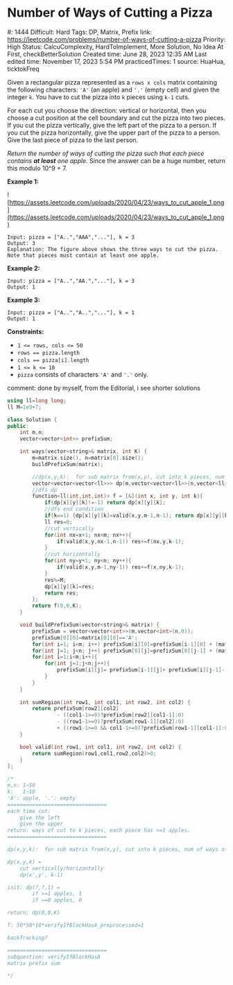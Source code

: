 # Number of Ways of Cutting a Pizza

#: 1444
Difficult: Hard
Tags: DP, Matrix, Prefix
link: https://leetcode.com/problems/number-of-ways-of-cutting-a-pizza
Priority: High
Status: CalcuComplexity, HardToImplement, More Solution, No Idea At First, checkBetterSolution
Created time: June 28, 2023 12:35 AM
Last edited time: November 17, 2023 5:54 PM
practicedTimes: 1
source: HuaHua, ticktokFreq

Given a rectangular pizza represented as a `rows x cols` matrix containing the following characters: `'A'` (an apple) and `'.'` (empty cell) and given the integer `k`. You have to cut the pizza into `k` pieces using `k-1` cuts.

For each cut you choose the direction: vertical or horizontal, then you choose a cut position at the cell boundary and cut the pizza into two pieces. If you cut the pizza vertically, give the left part of the pizza to a person. If you cut the pizza horizontally, give the upper part of the pizza to a person. Give the last piece of pizza to the last person.

*Return the number of ways of cutting the pizza such that each piece contains **at least** one apple.* Since the answer can be a huge number, return this modulo 10^9 + 7.

**Example 1:**

![https://assets.leetcode.com/uploads/2020/04/23/ways_to_cut_apple_1.png](https://assets.leetcode.com/uploads/2020/04/23/ways_to_cut_apple_1.png)

```
Input: pizza = ["A..","AAA","..."], k = 3
Output: 3
Explanation: The figure above shows the three ways to cut the pizza. Note that pieces must contain at least one apple.

```

**Example 2:**

```
Input: pizza = ["A..","AA.","..."], k = 3
Output: 1

```

**Example 3:**

```
Input: pizza = ["A..","A..","..."], k = 1
Output: 1

```

**Constraints:**

- `1 <= rows, cols <= 50`
- `rows == pizza.length`
- `cols == pizza[i].length`
- `1 <= k <= 10`
- `pizza` consists of characters `'A'` and `'.'` only.

comment: done by myself, from the Editorial, i see shorter solutions

```cpp
using ll=long long;
ll M=1e9+7;

class Solution {
public:
    int m,n;
    vector<vector<int>> prefixSum;

    int ways(vector<string>& matrix, int K) {
        m=matrix.size(), n=matrix[0].size();
        buildPrefixSum(matrix);

        //dp(x,y,k):  for sub matrix from(x,y), cut into k pieces, num of ways of cut
        vector<vector<vector<ll>>> dp(m,vector<vector<ll>>(n,vector<ll>(K+1,-1)));
        //dfs dp
        function<ll(int,int,int)> f = [&](int x, int y, int k){
            if(dp[x][y][k]!=-1) return dp[x][y][k];
            //dfs end condition
            if(k==1) {dp[x][y][k]=valid(x,y,m-1,n-1); return dp[x][y][k];}
            ll res=0;
            //cut vertically
            for(int nx=x+1; nx<m; nx++){
                if(valid(x,y,nx-1,n-1)) res+=f(nx,y,k-1);
            }
            //cut horizontally
            for(int ny=y+1; ny<n; ny++){
                if(valid(x,y,m-1,ny-1)) res+=f(x,ny,k-1);
            }
            res%=M;
            dp[x][y][k]=res;
            return res;
        };
        return f(0,0,K);
    }

    void buildPrefixSum(vector<string>& matrix) {
        prefixSum = vector<vector<int>>(m,vector<int>(n,0));
        prefixSum[0][0]=matrix[0][0]=='A';
        for(int i=1; i<m; i++) prefixSum[i][0]=prefixSum[i-1][0] + (matrix[i][0]=='A');
        for(int j=1; j<n; j++) prefixSum[0][j]=prefixSum[0][j-1] + (matrix[0][j]=='A');
        for(int i=1;i<m;i++){
            for(int j=1;j<n;j++){
                prefixSum[i][j]= prefixSum[i-1][j]+ prefixSum[i][j-1]- prefixSum[i-1][j-1] + (matrix[i][j]=='A');
            }
        }
    }
    
    int sumRegion(int row1, int col1, int row2, int col2) {
        return prefixSum[row2][col2] 
                - ((col1-1>=0)?prefixSum[row2][col1-1]:0)
                - ((row1-1>=0)?prefixSum[row1-1][col2]:0)
                + ((row1-1>=0 && col1-1>=0)?prefixSum[row1-1][col1-1]:0);
    }

    bool valid(int row1, int col1, int row2, int col2) {
        return sumRegion(row1,col1,row2,col2)>0;
    }
};

/*
m,n: 1~50
k:   1~10
'A': apple, '.': empty
================================
each time cut:
    give the left
    give the upper
return: ways of cut to k pieces, each piece has >=1 apples.
================================

dp(x,y,k):  for sub matrix from(x,y), cut into k pieces, num of ways of cut

dp(x,y,k) = 
    cut vertically/horizontally
    dp(x',y', k-1)

init: dp(?,?,1) = 
        if >=1 apples, 1
        if ==0 apples, 0

return: dp(0,0,K)

T: 50*50*10*verifyIfBlockHasA_preprocessed=1

backTracking?

================================
subquestion: verifyIfBlockHasA
matrix prefix sum

*/
```